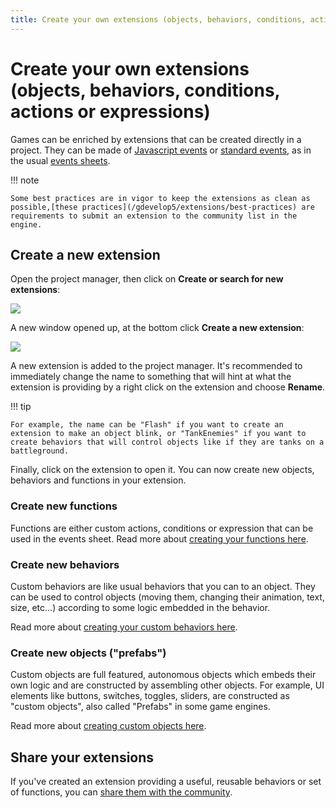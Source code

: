```yaml
---
title: Create your own extensions (objects, behaviors, conditions, actions or expressions)
---
```

# Create your own extensions (objects, behaviors, conditions, actions or expressions)

Games can be enriched by extensions that can be created directly in a project. They can be made of [Javascript events](/gdevelop5/events/js-code/) or [standard events](/gdevelop5/events/), as in the usual [events sheets](/gdevelop5/interface/events-editor).

!!! note

    Some best practices are in vigor to keep the extensions as clean as possible,[these practices](/gdevelop5/extensions/best-practices) are requirements to submit an extension to the community list in the engine.


## Create a new extension

Open the project manager, then click on **Create or search for new extensions**:

![](/gdevelop5/extensions/create/pasted/20230305-115305.png)

A new window opened up, at the bottom click **Create a new extension**:

![](/gdevelop5/extensions/create/pasted/20230305-115341.png)

A new extension is added to the project manager. It's recommended to immediately change the name to something that will hint at what the extension is providing by a right click on the extension and choose **Rename**.

!!! tip

    For example, the name can be "Flash" if you want to create an extension to make an object blink, or "TankEnemies" if you want to create behaviors that will control objects like if they are tanks on a battleground.

Finally, click on the extension to open it. You can now create new objects, behaviors and functions in your extension.

### Create new functions

Functions are either custom actions, conditions or expression that can be used in the events sheet.
Read more about [creating your functions here](/gdevelop5/events/functions).

### Create new behaviors

Custom behaviors are like usual behaviors that you can to an object. They can be used to control objects (moving them, changing their animation, text, size, etc...) according to some logic embedded in the behavior.

Read more about [creating your custom behaviors here](/gdevelop5/behaviors/events-based-behaviors).

### Create new objects ("prefabs")

Custom objects are full featured, autonomous objects which embeds their own logic and are constructed by assembling other objects. For example, UI elements like buttons, switches, toggles, sliders, are constructed as "custom objects", also called "Prefabs" in some game engines.

Read more about [creating custom objects here](/gdevelop5/objects/custom-objects-prefab-template).

## Share your extensions

If you've created an extension providing a useful, reusable behaviors or set of functions, you can [share them with the community](/gdevelop5/extensions/share).